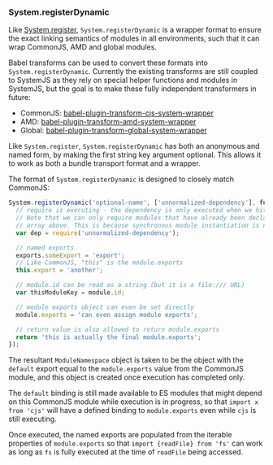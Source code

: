 ### System.registerDynamic

Like [System.register](system-register.md), `System.registerDynamic` is a wrapper format to ensure the exact linking
semantics of modules in all environments, such that it can wrap CommonJS, AMD and global modules.

Babel transforms can be used to convert these formats into `System.registerDynamic`. Currently the existing
transforms are still coupled to SystemJS as they rely on special helper functions and modules in SystemJS,
but the goal is to make these fully independent transformers in future:

* CommonJS: [babel-plugin-transform-cjs-system-wrapper](https://github.com/systemjs/babel-plugin-transform-cjs-system-wrapper)
* AMD: [babel-plugin-transform-amd-system-wrapper](https://github.com/jrauschenbusch/babel-plugin-transform-amd-system-wrapper)
* Global: [babel-plugin-transform-global-system-wrapper](https://github.com/systemjs/babel-plugin-transform-global-system-wrapper)

Like `System.register`, `System.registerDynamic` has both an anonymous and named form, by making the first string key argument
optional. This allows it to work as both a bundle transport format and a wrapper.

The format of `System.registerDynamic` is designed to closely match CommonJS:

```javascript
System.registerDynamic('optional-name', ['unnormalized-dependency'], function (require, exports, module) {
  // require is executing - the dependency is only executed when we hit this require
  // Note that we can only require modules that have already been declared through the dependencies
  // array above. This is because synchronous module instantiation is not supported in the loader.
  var dep = require('unnormalized-dependency');

  // named exports
  exports.someExport = 'export';
  // Like CommonJS, "this" is the module.exports
  this.export = 'another';

  // module.id can be read as a string (but it is a file:/// URL)
  var thisModuleKey = module.id;

  // module exports object can even be set directly
  module.exports = 'can even assign module exports';

  // return value is also allowed to return module.exports
  return 'this is actually the final module.exports';
});
```

The resultant `ModuleNamespace` object is taken to be the object with the `default` export equal to the `module.exports` value
from the CommonJS module, and this object is created once execution has completed only.

The `default` binding is still made available to ES modules that might depend on this CommonJS module while execution is in progress,
so that `import x from 'cjs'` will have a defined binding to `module.exports` even while `cjs` is still executing.

Once executed, the named exports are populated from the iterable properties of `module.exports` so that `import {readFile} from 'fs'`
can work as long as `fs` is fully executed at the time of `readFile` being accessed.
